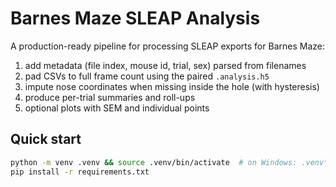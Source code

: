# Barnes Maze SLEAP Analysis

A production-ready pipeline for processing SLEAP exports for Barnes Maze:
1) add metadata (file index, mouse id, trial, sex) parsed from filenames  
2) pad CSVs to full frame count using the paired `.analysis.h5`  
3) impute nose coordinates when missing inside the hole (with hysteresis)  
4) produce per-trial summaries and roll-ups  
5) optional plots with SEM and individual points

## Quick start

```bash
python -m venv .venv && source .venv/bin/activate  # on Windows: .venv\Scripts\activate
pip install -r requirements.txt
